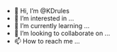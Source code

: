- 👋 Hi, I’m @KDrules
- 👀 I’m interested in ...
- 🌱 I’m currently learning ...
- 💞️ I’m looking to collaborate on ...
- 📫 How to reach me ...

<!---
KDrules/KDrules is a ✨ special ✨ repository because its `README.md` (this file) appears on your GitHub profile.
You can click the Preview link to take a look at your changes.
--->
